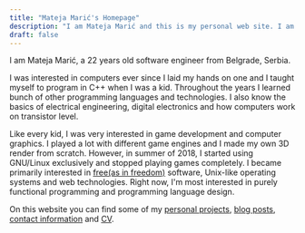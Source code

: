 ```yaml
---
title: "Mateja Marić's Homepage"
description: "I am Mateja Marić and this is my personal web site. I am a software engineer and free software enthusiast from Belgrade, Serbia. Interested in purely functional programming and programming language design."
draft: false
---
```


I am Mateja Marić, a 22 years old software engineer from Belgrade, Serbia.

I was interested in computers ever since I laid my hands on one and I taught myself to program in C++ when I was a kid.
Throughout the years I learned bunch of other programming languages and technologies.
I also know the basics of electrical engineering, digital electronics and how computers work on transistor level.

Like every kid, I was very interested in game development and computer graphics.
I played a lot with different game engines and I made my own 3D render from scratch.
However, in summer of 2018, I started using GNU/Linux exclusively and stopped playing games completely.
I became primarily interested in <a target="_blank" rel="external follow" href="https://www.fsf.org/about/what-is-free-software">free(as in freedom)</a>
software, Unix-like operating systems and web technologies.
Right now, I'm most interested in purely functional programming and programming language design.

On this website you can find some of my [personal projects][git], [blog posts][blog], [contact information][contact] and [CV][cv].

[git]: https://git.matejamaric.com
[blog]: /blog/
[contact]: /contact/
[cv]: https://matejamaric.com/cv.pdf

